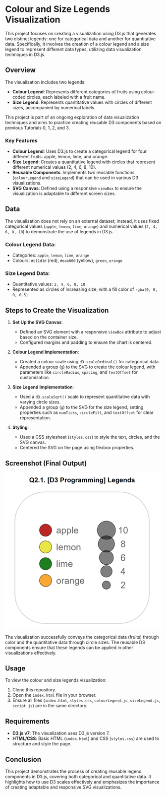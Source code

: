 # Colour and Size Legends Visualization

This project focuses on creating a visualization using D3.js that generates two distinct legends: one for categorical data and another for quantitative data. Specifically, it involves the creation of a colour legend and a size legend to represent different data types, utilizing data visualization techniques in D3.js.

## Overview
The visualization includes two legends:
- **Colour Legend**: Represents different categories of fruits using colour-coded circles, each labeled with a fruit name.
- **Size Legend**: Represents quantitative values with circles of different sizes, accompanied by numerical labels.

This project is part of an ongoing exploration of data visualization techniques and aims to practice creating reusable D3 components based on previous Tutorials 0, 1, 2, and 3.

### Key Features
- **Colour Legend**: Uses D3.js to create a categorical legend for four different fruits: apple, lemon, lime, and orange.
- **Size Legend**: Creates a quantitative legend with circles that represent different numerical values (2, 4, 6, 8, 10).
- **Reusable Components**: Implements two reusable functions (`colourLegend` and `sizeLegend`) that can be used in various D3 visualizations.
- **SVG Canvas**: Defined using a responsive `viewBox` to ensure the visualization is adaptable to different screen sizes.

## Data
The visualization does not rely on an external dataset; instead, it uses fixed categorical values (`apple`, `lemon`, `lime`, `orange`) and numerical values (`2, 4, 6, 8, 10`) to demonstrate the use of legends in D3.js.

### Colour Legend Data:
- Categories: `apple`, `lemon`, `lime`, `orange`
- Colours: `#c11d1d` (red), `#eae600` (yellow), `green`, `orange`

### Size Legend Data:
- Quantitative values: `2, 4, 6, 8, 10`
- Represented as circles of increasing size, with a fill color of `rgba(0, 0, 0, 0.5)`

## Steps to Create the Visualization
1. **Set Up the SVG Canvas**:
   - Defined an SVG element with a responsive `viewBox` attribute to adjust based on the container size.
   - Configured margins and padding to ensure the chart is centered.

2. **Colour Legend Implementation**:
   - Created a colour scale using `d3.scaleOrdinal()` for categorical data.
   - Appended a group (`g`) to the SVG to create the colour legend, with parameters like `circleRadius`, `spacing`, and `textOffset` for customization.

3. **Size Legend Implementation**:
   - Used a `d3.scaleSqrt()` scale to represent quantitative data with varying circle sizes.
   - Appended a group (`g`) to the SVG for the size legend, setting properties such as `numTicks`, `circleFill`, and `textOffset` for clear representation.

4. **Styling**:
   - Used a CSS stylesheet (`styles.css`) to style the text, circles, and the SVG canvas.
   - Centered the SVG on the page using flexbox properties.

## Screenshot (Final Output)
![alt text](image.png)

The visualization successfully conveys the categorical data (fruits) through color and the quantitative data through circle sizes. The reusable D3 components ensure that these legends can be applied in other visualizations effectively.

## Usage
To view the colour and size legends visualization:
1. Clone this repository.
2. Open the `index.html` file in your browser.
3. Ensure all files (`index.html`, `styles.css`, `colourLegend.js`, `sizeLegend.js`, `script.js`) are in the same directory.

## Requirements
- **D3.js v7**: The visualization uses D3.js version 7.
- **HTML/CSS**: Basic HTML (`index.html`) and CSS (`styles.css`) are used to structure and style the page.

## Conclusion
This project demonstrates the process of creating reusable legend components in D3.js, covering both categorical and quantitative data. It highlights how to use D3 scales effectively and emphasizes the importance of creating adaptable and responsive SVG visualizations.